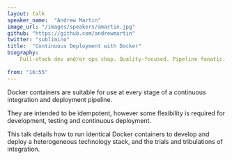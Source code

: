 ```yaml
---
layout: talk
speaker_name:  "Andrew Martin"
image_url: "/images/speakers/amartin.jpg"
github: "https://github.com/andrewmartin"
twitter: "sublimino"
title:  "Continuous Deployment with Docker"
biography:
    Full-stack dev and/or ops chap. Quality-focused. Pipeline fanatic. Previously of Visa, NI, British Gas.
  
from: "16:55"
---
```


Docker containers are suitable for use at every stage of a continuous integration and deployment pipeline.

They are intended to be idempotent, however some flexibility is required for development, testing and continuous deployment.

This talk details how to run identical Docker containers to develop and deploy a heterogeneous technology stack, and the trials and tribulations of integration.
